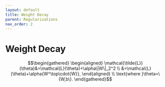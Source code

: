```yaml
---
layout: default
title: Weight Decay
parent: Regularizations
nav_order: 2
---
```


# Weight Decay

$$\begin{gathered}
\begin{aligned}
\mathcal{\tilde{L}}(\theta)&=\mathcal{L}(\theta)+\alpha\|W\|_2^2 \\
&=\mathcal{L}(\theta)+\alpha{W^\top\cdot{W}},
\end{aligned} \\
\text{where }\theta=\{W,b\}.
\end{gathered}$$
